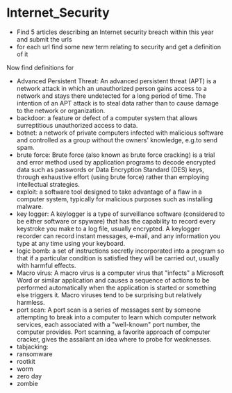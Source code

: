 # Internet_Security
* Find 5 articles describing an Internet security breach within this year and submit the urls
* for each url find some new term relating to security and get a definition of it 

Now find definitions for
  * Advanced Persistent Threat: An advanced persistent threat (APT) is a network attack in which an unauthorized person gains access to     a network and stays there undetected for a long period of time. The intention of an APT attack is to steal data rather than to cause     damage to the network or organization.
  * backdoor: a feature or defect of a computer system that allows surreptitious unauthorized access to data.
  * botnet: a network of private computers infected with malicious software and controlled as a group without the owners' knowledge,         e.g.to send spam.
  * brute force: Brute force (also known as brute force cracking) is a trial and error method used by application programs to decode         encrypted data such as passwords or Data Encryption Standard (DES) keys, through exhaustive effort (using brute force) rather than       employing intellectual strategies. 
  * exploit: a software tool designed to take advantage of a flaw in a computer system, typically for malicious purposes such as             installing malware. 
  * key logger: A keylogger is a type of surveillance software (considered to be either software or spyware) that has the capability to     record every keystroke you make to a log file, usually encrypted. A keylogger recorder can record instant messages, e-mail, and any     information you type at any time using your keyboard.
  * logic bomb: a set of instructions secretly incorporated into a program so that if a particular condition is satisfied they will be       carried out, usually with harmful effects.
  * Macro virus: A macro virus is a computer virus that "infects" a Microsoft Word or similar application and causes a sequence of           actions to be performed automatically when the application is started or something else triggers it. Macro viruses tend to be           surprising but relatively harmless.
  * port scan: A port scan is a series of messages sent by someone attempting to break into a computer to learn which computer network       services, each associated with a "well-known" port number, the computer provides. Port scanning, a favorite approach of computer         cracker, gives the assailant an idea where to probe for weaknesses.
  * tabjacking:
  * ransomware
  * rootkit
  * worm
  * zero day
  * zombie

